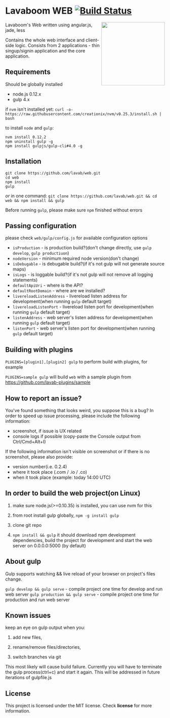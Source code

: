 # Lavaboom WEB [![Build Status](https://travis-ci.org/lavab/web.svg)](https://travis-ci.org/lavab/web)

<img src="https://mail.lavaboom.com/img/Lavaboom-logo.svg" align="right" width="200px" />

Lavaboom's Web written using angular.js, jade, less

Contains the whole web interface and client-side logic. Consists from 2 applications - thin singup/signin application and the core application.

## Requirements

Should be globally installed

- node.js 0.12.x
- gulp 4.x

if `nvm` isn't installed yet:
    `curl -o- https://raw.githubusercontent.com/creationix/nvm/v0.25.3/install.sh | bash`

to install `node` and `gulp`:

    nvm install 0.12.2
    npm uninstall gulp -g
    npm install gulpjs/gulp-cli#4.0 -g

## Installation
    
    git clone https://github.com/lavab/web.git
    cd web
    npm install
    gulp

_or_ in one command:
    `git clone https://github.com/lavab/web.git && cd web && npm install && gulp`

Before running `gulp`, please make sure `npm` finished without errors

## Passing configuration

please check `web/gulp/config.js` for available configuration options

- `isProduction` - is production build?(don't change directly, use `gulp develop`, `gulp productiuon`)
- `nodeVersion` - minimum required node version(don't change)
- `isDebugable` - is debugable build?(if it's not gulp will not generate source maps)
- `isLogs` - is loggable build?(if it's not gulp will not remove all logging statements)
- `defaultApiUri` - where is the API?
- `defaultRootDomain` - where are we installed?
- `livereloadListenAddress` - livereload listen address for development(when running `gulp` default target)
- `livereloadListenPort` - livereload listen port for development(when running `gulp` default target)
- `listenAddress` - web server's listen address for development(when running `gulp` default target)
- `listenPort` - web server's listen port for development(when running `gulp` default target)
 
## Building with plugins

`PLUGINS=[plugin1],[plugin2] gulp` to perform build with plugins, for example

`PLUGINS=sample gulp` will build `web` with a sample plugin from https://github.com/lavab-plugins/sample 

## How to report an issue?

You've found something that looks weird, you suppose this is a bug?
In order to speed up issue processing, please include the following information:
- screenshot, if issue is UX related
- console logs if possible (copy-paste the Console output from Ctrl/Cmd+Alt+I)

If the following information isn't visible on screenshot or if there is no screenshot, please also provide:
- version number(i.e. 0.2.4)
- where it took place (.com / .io / .co)
- when it took place (example: today 14:00 UTC)

## In order to build the web project(on Linux)

1. make sure node.js(>=0.10.35) is installed, you can use nvm for this

2. from root install gulp globally, `npm -g install gulp`

3. clone git repo

4. `npm install && gulp`
it should download npm development dependencies, build the project for development and start the web server on 0.0.0.0:5000 (by default)

## About gulp

Gulp supports watching && live reload of your browser on project's files change.

`gulp develop && gulp serve` - compile project one time for develop and run web server
`gulp production && gulp serve` - compile project one time for production and run web server

## Known issues

keep an eye on gulp output when you:

1. add new files,

2. rename/remove files/directories,

3. switch branches via git

This most likely will cause build failure. Currently you will have to terminate the gulp process(ctrl+c) and start it again. This will be addressed in future iterations of gulpfile.js

## License

This project is licensed under the MIT license. Check __license__ for more
information.
